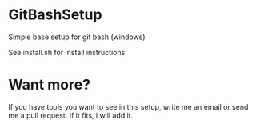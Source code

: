 # GitBashSetup
Simple base setup for git bash (windows)

See install.sh for install instructions

# Want more?
If you have tools you want to see in this setup, write me an email or send me a pull request. If it fits, i will add it.
